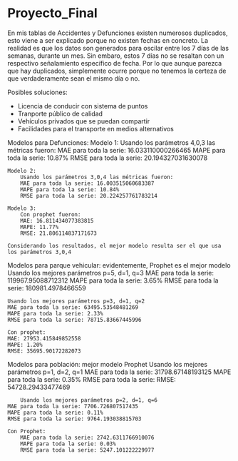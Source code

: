 # Proyecto_Final

En mis tablas de Accidentes y Defunciones existen numerosos duplicados, esto viene a ser explicado porque no existen fechas en concreto. La realidad es que los datos son generados para oscilar entre los 7 días de las semanas, durante un mes. Sin embaro, estos 7 días no se resaltan con un respectivo señalamiento específico de fecha. Por lo que aunque parezca que hay duplicados, simplemente ocurre porque no tenemos la certeza de que verdaderamente sean el mismo día o no.

Posibles soluciones:
- Licencia de conducir con sistema de puntos
- Tranporte público de calidad
- Vehículos privados que se puedan compartir
- Facilidades para el transporte en medios alternativos

Modelos para Defunciones:
    Modelo 1:
        Usando los parámetros 4,0,3 las métricas fueron:
        MAE para toda la serie: 16.033110000266465
        MAPE para toda la serie: 10.87%
        RMSE para toda la serie: 20.194327031630078

    Modelo 2:
        Usando los parámetros 3,0,4 las métricas fueron:
        MAE para toda la serie: 16.003515060683387
        MAPE para toda la serie: 10.84%
        RMSE para toda la serie: 20.224257761783214

    Modelo 3: 
        Con prophet fueron:
        MAE: 16.811434077383815
        MAPE: 11.77%
        RMSE: 21.806114837171673

    Considerando los resultados, el mejor modelo resulta ser el que usa los parámetros 3,0,4

Modelos para parque vehicular: evidentemente, Prophet es el mejor modelo
    Usando los mejores parámetros p=5, d=1, q=3
    MAE para toda la serie: 119967.95088712312
    MAPE para toda la serie: 3.65%
    RMSE para toda la serie: 180981.4978466559

    Usando los mejores parámetros p=3, d=1, q=2
    MAE para toda la serie: 63495.53548481269
    MAPE para toda la serie: 2.33%
    RMSE para toda la serie: 78715.83667445996

    Con prophet:
    MAE: 27953.415849852558
    MAPE: 1.20%
    RMSE: 35695.90172282073

Modelos para población: mejor modelo Prophet
    Usando los mejores parámetros p=1, d=2, q=1
    MAE para toda la serie: 31798.67148193125
    MAPE para toda la serie: 0.35%
    RMSE para toda la serie: RMSE: 54728.29433477469

        Usando los mejores parámetros p=2, d=1, q=6
    MAE para toda la serie: 7706.726807517435
    MAPE para toda la serie: 0.11%
    RMSE para toda la serie: 9764.193038815703

    Con Prophet:
        MAE para toda la serie: 2742.6311766910076
        MAPE para toda la serie: 0.03%
        RMSE para toda la serie: 5247.101222229977